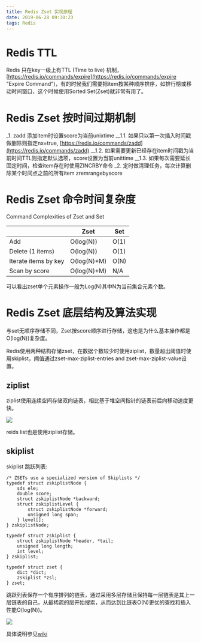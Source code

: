 ```yaml
---
title: Redis Zset 实现原理
date: 2019-06-28 09:30:23
tags: Redis
---
```


# Redis TTL

Redis 只在key一级上有TTL (Time to live) 机制，[https://redis.io/commands/expire](https://redis.io/commands/expire "Expire Command")，有的时候我们需要把item按某种顺序排序，如排行榜或移动时间窗口，这个时候使用Sorted Set(Zset)就非常有用了。

# Redis Zset 按时间过期机制

_1. zadd 添加item时设置score为当前unixtime
__1.1. 如果只以第一次插入时间戳做删除则指定nx=true, [https://redis.io/commands/zadd](https://redis.io/commands/zadd)
__1.2. 如果需要更新已经存在item时间戳为当前时间TTL则指定默认选项，score设置为当前unittime
__1.3. 如果每次需要延长固定时间，检查item存在时使用ZINCRBY命令
_2. 定时做清理任务，每次计算删除某个时间点之前的所有item  zremrangebyscore


# Redis Zset 命令时间复杂度

Command Complexities of Zset and Set

|                      	| Zset        	| Set  	|
|----------------------	|-------------	|------	|
| Add                  	| O(log(N))   	| O(1) 	|
| Delete (1 items)     	| O(log(N))   	| O(1) 	|
| Iterate items by key 	| O(log(N)+M) 	| O(N) 	|
| Scan by score        	| O(log(N)+M) 	| N/A  	|

可以看出zset单个元素操作一般为Log(N)其中N为当前集合元素个数。

# Redis Zset 底层结构及算法实现
与set无顺序存储不同，Zset按score顺序进行存储，这也是为什么基本操作都是O(log(N))复杂度。

Redis使用两种结构存储zset，在数据个数较少时使用ziplist，数量超出阈值时使用skiplist，阈值通过zset-max-ziplist-entries and zset-max-ziplist-value设置。

## ziplist
ziplist使用连续空间存储双向链表，相比基于堆空间指针的链表前后向移动速度更快。

![](https://redislabs.com/wp-content/images/academy/redis-in-action/RIA_fig9-01.svg)

reids list也是使用ziplist存储。

## skiplist
skiplist 跳跃列表:

    /* ZSETs use a specialized version of Skiplists */
	typedef struct zskiplistNode {
	    sds ele;
	    double score;
	    struct zskiplistNode *backward;
	    struct zskiplistLevel {
	        struct zskiplistNode *forward;
	        unsigned long span;
	    } level[];
	} zskiplistNode;
	
	typedef struct zskiplist {
	    struct zskiplistNode *header, *tail;
	    unsigned long length;
	    int level;
	} zskiplist;
	
	typedef struct zset {
	    dict *dict;
	    zskiplist *zsl;
	} zset;

跳跃列表保存一个有序排列的链表，通过采用多层存储且保持每一层链表是其上一层链表的自己，从最稀疏的层开始搜索，从而达到比链表O(N)更优的查找和插入性能O(log(N))。

![](https://upload.wikimedia.org/wikipedia/commons/thumb/2/2c/Skip_list_add_element-en.gif/600px-Skip_list_add_element-en.gif)

具体说明参见[wiki](https://en.wikipedia.org/wiki/Skip_list)